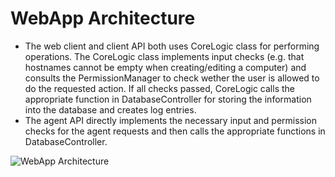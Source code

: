 # WebApp Architecture
- The web client and client API both uses CoreLogic class for performing operations. The CoreLogic class implements input checks (e.g. that hostnames cannot be empty when creating/editing a computer) and consults the PermissionManager to check wether the user is allowed to do the requested action. If all checks passed, CoreLogic calls the appropriate function in DatabaseController for storing the information into the database and creates log entries.
- The agent API directly implements the necessary input and permission checks for the agent requests and then calls the appropriate functions in DatabaseController.

![WebApp Architecture](../.github/oco-architecture.png)
